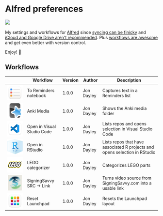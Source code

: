# Alfred preferences

![](https://img.shields.io/github/v/release/cadnza/Alfred.alfredpreferences)

My settings and workflows for [Alfred](https://www.alfredapp.com/) since [syncing can be finicky](https://www.alfredapp.com/help/advanced/sync/#second-mac) and [iCloud and Google Drive aren't recommended](https://www.alfredapp.com/help/advanced/sync/#services). Plus [workflows are awesome](https://www.alfredapp.com/workflows/) and get even better with version control.

Enjoy! 🎩

## Workflows

| | Workflow | Version | Author | Description |
|-|-|-|-|-|
| <img src="readmeImages/5B1BFA09-891C-4F3E-B7D9-C9B3CA67619E.png" width="350"></img> | To Reminders notebook | 1.0.0 | Jon Dayley | Captures text in a Reminders list |
| <img src="readmeImages/C3E106C6-5BAB-4086-839B-A8C33CFEEADC.png" width="350"></img> | Anki Media | 1.0.0 | Jon Dayley | Shows the Anki media folder |
| <img src="readmeImages/73B02B93-7CE1-46FF-A24F-651D7F115184.png" width="350"></img> | Open in Visual Studio Code | 1.0.0 | Jon Dayley | Lists repos and opens selection in Visual Studio Code |
| <img src="readmeImages/94B6BA43-C947-4887-ABB7-A5B67E989674.png" width="350"></img> | Open in RStudio | 1.0.0 | Jon Dayley | Lists repos that have associated R projects and opens selection in RStudio |
| <img src="readmeImages/C4468FA0-D9C9-4F60-A432-7D8781EBD003.png" width="350"></img> | LEGO categorizer | 1.0.0 | Jon Dayley | Categorizes LEGO parts |
| <img src="readmeImages/BF6B22A4-279C-427D-A697-E36B76CE35CF.png" width="350"></img> | SigningSavvy SRC → Link | 1.0.0 | Jon Dayley | Turns video source from SigningSavvy.com into a usable link |
| <img src="readmeImages/7AA77E90-07AB-423A-8165-455C008DC1D7.png" width="350"></img> | Reset Launchpad | 1.0.0 | Jon Dayley | Resets the Launchpad layout |
